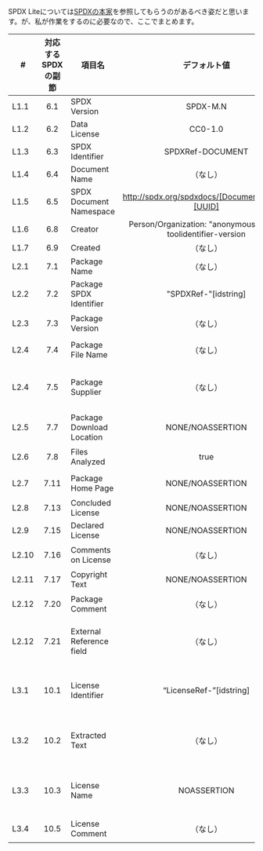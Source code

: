 SPDX Liteについては[SPDXの本家](https://spdx.github.io/spdx-spec/v2.3/SPDX-Lite/#g3-table-of-spdx-lite-fields)を参照してもらうのがあるべき姿だと思います。が、私が作業をするのに必要なので、ここでまとめます。

| # | 対応するSPDXの副節 | 項目名 | デフォルト値 | SPDXには必須か | 備考 |
|---- | :----: |------------------------- | :---: | ---  |--- |
|L1.1  |6.1  | SPDX Version              | SPDX-M.N | はい ||
|L1.2  |6.2  | Data License              | CC0-1.0 | はい ||
|L1.3  |6.3  | SPDX Identifier           | SPDXRef-DOCUMENT | はい ||
|L1.4  |6.4	 | Document Name	           | （なし） | はい ||
|L1.5  |6.5	 | SPDX Document Namespace | http://spdx.org/spdxdocs/[DocumentName]-[UUID] | はい ||
|L1.6  |6.8	 | Creator	                 | Person/Organization: "anonymous" / Tool: toolidentifier-version | はい ||
|L1.7  |6.9  | Created                   | （なし） | はい ||
|L2.1  |7.1	 | Package Name	             | （なし） | はい ||
|L2.2  |7.2	 | Package SPDX Identifier   | "SPDXRef-"[idstring] | はい ||
|L2.3  |7.3	 | Package Version           | （なし） | いいえ ||
|L2.4  |7.4	 | Package File Name         | （なし） | いいえ ||
|L2.4  |7.5	 | Package Supplier         | （なし） | いいえ |2.3で追加|
|L2.5  |7.7	 | Package Download Location | NONE/NOASSERTION | はい ||
|L2.6  |7.8	 | Files Analyzed            | true | いいえ ||
|L2.7  |7.11 | Package Home Page         | NONE/NOASSERTION | いいえ ||
|L2.8  |7.13 | Concluded License         | NONE/NOASSERTION | はい ||
|L2.9  |7.15 | Declared License          | NONE/NOASSERTION | はい ||
|L2.10 |7.16 | Comments on License       | （なし） | いいえ ||
|L2.11 |7.17 | Copyright Text            | NONE/NOASSERTION | はい ||
|L2.12 |7.20 | Package Comment           | （なし） | いいえ ||
|L2.12 |7.21 | External Reference field  | （なし） | いいえ |2.3で追加|
|L3.1  |10.1	 | License Identifier        | “LicenseRef-”[idstring] | （条件付き）はい ||
|L3.2  |10.2	 | Extracted Text            | （なし）  | （条件付き）はい ||
|L3.3  |10.3	 | License Name              | NOASSERTION | （条件付き）はい ||
|L3.4  |10.5	 | License Comment           |  （なし） | いいえ ||

